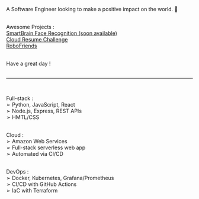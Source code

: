 A Software Engineer looking to make a positive impact on the world. 💚<br><br>

Awesome Projects :<br>
[SmartBrain Face Recognition (soon available)](https://jagaesh.github.io/smartbrain)<br>
[Cloud Resume Challenge](https://cloud-resume-challenge.charlescloudjourney.com)<br>
[RoboFriends](https://jagaesh.github.io/robofriends)<br><br>

Have a great day !<br><br>

---
<br>

Full-stack :<br>
➢ Python, JavaScript, React<br>
➢ Node.js, Express, REST APIs<br>
➢ HMTL/CSS<br><br>

Cloud :<br>
➢ Amazon Web Services<br>
➢ Full-stack serverless web app<br>
➢ Automated via CI/CD<br><br>

DevOps :<br>
➢ Docker, Kubernetes, Grafana/Prometheus<br>
➢ CI/CD with GitHub Actions<br>
➢ IaC with Terraform<br><br><br>


